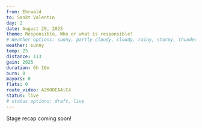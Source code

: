 ```yaml
---
from: Ehrwald
to: Sankt Valentin
day: 2
date: August 29, 2025
theme: Responsible, Who or what is responsible?
# Weather options: sunny, partly cloudy, cloudy, rainy, stormy, thunder, snowy, foggy
weather: sunny
temp: 25
distance: 113
gain: 2025
duration: 6h 16m
burn: 0
mayors: 0
flats: 0
route_video: AZK0DEAAlC4
status: live
# status options: draft, live
---
```


Stage recap coming soon!
